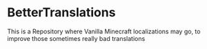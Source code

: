 BetterTranslations
==================

This is a Repository where Vanilla Minecraft localizations may go, to improve those sometimes really bad translations
